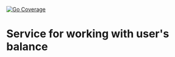 [![Go Coverage](https://github.com/gavrylenkoIvan/balance-service/wiki/coverage.svg)](https://raw.githack.com/wiki/gavrylenkoIvan/balance-service/coverage.html)

# Service for working with user's balance
